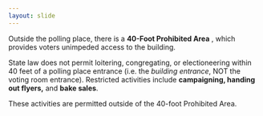 ```yaml
---
layout: slide
---
```


Outside the polling place, there is a **40-Foot Prohibited Area** , which provides voters unimpeded access to the building.

State law does not permit loitering, congregating, or electioneering within 40 feet of a polling place entrance (i.e. the *building entrance*, NOT the voting room entrance). Restricted activities include **campaigning, handing out flyers,** and **bake sales**.

These activities are permitted outside of the 40-foot Prohibited Area.